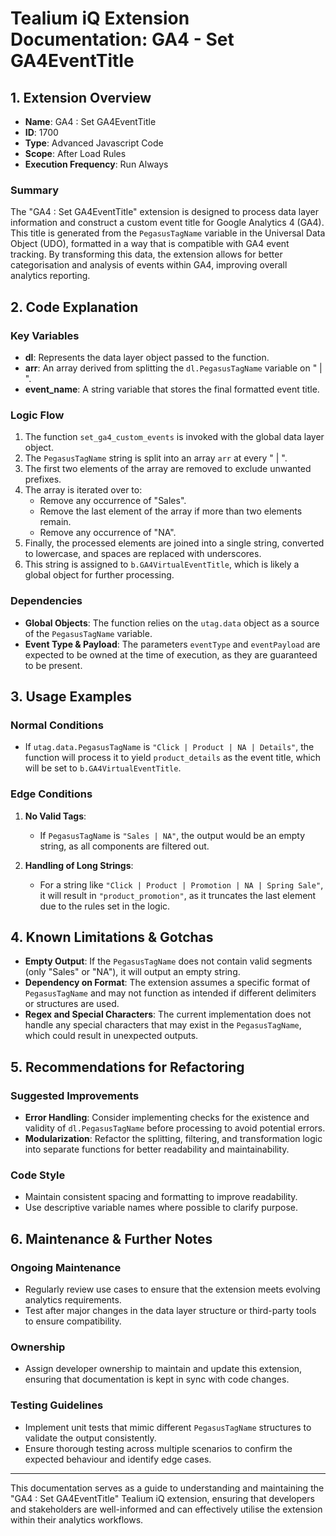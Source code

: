 # Tealium iQ Extension Documentation: GA4 - Set GA4EventTitle

## 1. Extension Overview

- **Name**: GA4 : Set GA4EventTitle
- **ID**: 1700
- **Type**: Advanced Javascript Code
- **Scope**: After Load Rules
- **Execution Frequency**: Run Always

### Summary
The "GA4 : Set GA4EventTitle" extension is designed to process data layer information and construct a custom event title for Google Analytics 4 (GA4). This title is generated from the `PegasusTagName` variable in the Universal Data Object (UDO), formatted in a way that is compatible with GA4 event tracking. By transforming this data, the extension allows for better categorisation and analysis of events within GA4, improving overall analytics reporting.

## 2. Code Explanation

### Key Variables
- **dl**: Represents the data layer object passed to the function.
- **arr**: An array derived from splitting the `dl.PegasusTagName` variable on " | ".
- **event_name**: A string variable that stores the final formatted event title.

### Logic Flow
1. The function `set_ga4_custom_events` is invoked with the global data layer object.
2. The `PegasusTagName` string is split into an array `arr` at every " | ".
3. The first two elements of the array are removed to exclude unwanted prefixes.
4. The array is iterated over to:
   - Remove any occurrence of "Sales".
   - Remove the last element of the array if more than two elements remain.
   - Remove any occurrence of "NA".
5. Finally, the processed elements are joined into a single string, converted to lowercase, and spaces are replaced with underscores.
6. This string is assigned to `b.GA4VirtualEventTitle`, which is likely a global object for further processing.

### Dependencies
- **Global Objects**: The function relies on the `utag.data` object as a source of the `PegasusTagName` variable.
- **Event Type & Payload**: The parameters `eventType` and `eventPayload` are expected to be owned at the time of execution, as they are guaranteed to be present.

## 3. Usage Examples

### Normal Conditions
- If `utag.data.PegasusTagName` is `"Click | Product | NA | Details"`, the function will process it to yield `product_details` as the event title, which will be set to `b.GA4VirtualEventTitle`.

### Edge Conditions
1. **No Valid Tags**:
   - If `PegasusTagName` is `"Sales | NA"`, the output would be an empty string, as all components are filtered out.

2. **Handling of Long Strings**:
   - For a string like `"Click | Product | Promotion | NA | Spring Sale"`, it will result in `"product_promotion"`, as it truncates the last element due to the rules set in the logic.

## 4. Known Limitations & Gotchas

- **Empty Output**: If the `PegasusTagName` does not contain valid segments (only "Sales" or "NA"), it will output an empty string.
- **Dependency on Format**: The extension assumes a specific format of `PegasusTagName` and may not function as intended if different delimiters or structures are used.
- **Regex and Special Characters**: The current implementation does not handle any special characters that may exist in the `PegasusTagName`, which could result in unexpected outputs.

## 5. Recommendations for Refactoring

### Suggested Improvements
- **Error Handling**: Consider implementing checks for the existence and validity of `dl.PegasusTagName` before processing to avoid potential errors.
- **Modularization**: Refactor the splitting, filtering, and transformation logic into separate functions for better readability and maintainability.
  
### Code Style
- Maintain consistent spacing and formatting to improve readability.
- Use descriptive variable names where possible to clarify purpose.

## 6. Maintenance & Further Notes

### Ongoing Maintenance
- Regularly review use cases to ensure that the extension meets evolving analytics requirements.
- Test after major changes in the data layer structure or third-party tools to ensure compatibility.

### Ownership
- Assign developer ownership to maintain and update this extension, ensuring that documentation is kept in sync with code changes.

### Testing Guidelines
- Implement unit tests that mimic different `PegasusTagName` structures to validate the output consistently.
- Ensure thorough testing across multiple scenarios to confirm the expected behaviour and identify edge cases.

---

This documentation serves as a guide to understanding and maintaining the "GA4 : Set GA4EventTitle" Tealium iQ extension, ensuring that developers and stakeholders are well-informed and can effectively utilise the extension within their analytics workflows.